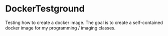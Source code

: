 # DockerTestground
Testing how to create a docker image. The goal is to create a self-contained docker image for my programming / imaging classes.

